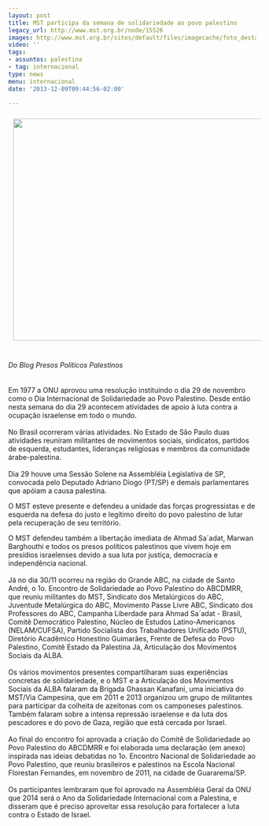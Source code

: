 ```yaml
---
layout: post
title: MST participa da semana de solidariedade ao povo palestino
legacy_url: http://www.mst.org.br/node/15526
images: http://www.mst.org.br/sites/default/files/imagecache/foto_destaque/unnamed!.jpg
video: ''
tags:
- assuntos: palestina
- tag: internacional
type: news
menu: internacional
date: '2013-12-09T09:44:56-02:00'

---
```

<p><img alt="" src="http://www.mst.org.br/sites/default/files/unnamed.jpg" style="margin: 10px;" height="450" width="600"></p><p><br><em>Do Blog Presos Políticos Palestinos <br><br></em><br>Em 1977 a ONU aprovou uma resolução instituindo o dia 29 de novembro como o Dia Internacional de Solidariedade ao Povo Palestino. Desde então nesta semana do dia 29 acontecem atividades de apoio à luta contra a ocupação israelense em todo o mundo.<br><br> No Brasil ocorreram várias atividades. No Estado de São Paulo duas atividades reuniram militantes de movimentos sociais, sindicatos, partidos de esquerda, estudantes, lideranças religiosas e membros da comunidade árabe-palestina.<br><br>Dia 29 houve uma Sessão Solene na Assembléia Legislativa de SP, convocada pelo Deputado Adriano Diogo (PT/SP) e demais parlamentares que apóiam a causa palestina.</p><p>O MST esteve presente e defendeu a unidade das forças progressistas e de esquerda na defesa do justo e legítimo direito do povo palestino de lutar pela recuperação de seu território.</p><p>O MST defendeu também a libertação imediata de Ahmad Sa´adat, Marwan Barghouthi e todos os presos políticos palestinos que vivem hoje em presídios israelenses devido a sua luta por justiça, democracia e independência nacional.<br><br>Já no dia 30/11 ocorreu na região do Grande ABC, na cidade de Santo André, o 1o. Encontro de Solidariedade ao Povo Palestino do ABCDMRR, que reuniu militantes do MST, Sindicato dos Metalúrgicos do ABC, Juventude Metalúrgica do ABC, Movimento Passe Livre ABC, Sindicato dos Professores do ABC, Campanha Liberdade para Ahmad Sa´adat - Brasil, Comitê Democrático Palestino, Núcleo de Estudos Latino-Americanos (NELAM/CUFSA), Partido Socialista dos Trabalhadores Unificado (PSTU), Diretório Acadêmico Honestino Guimarães, Frente de Defesa do Povo Palestino, Comitê Estado da Palestina Já, Articulação dos Movimentos Sociais da ALBA.<br><br>Os vários movimentos presentes compartilharam suas experiências concretas de solidariedade, e o MST e a Articulação dos Movimentos Sociais da ALBA falaram da Brigada Ghassan Kanafani, uma iniciativa do MST/Via Campesina, que em 2011 e 2013 organizou um grupo de militantes para participar da colheita de azeitonas com os camponeses palestinos. Também falaram sobre a intensa repressão israelense e da luta dos pescadores e do povo de Gaza, região que está cercada por Israel.<br><br>Ao final do encontro foi aprovada a criação do Comitê de Solidariedade ao Povo Palestino do ABCDMRR e foi elaborada uma declaração (em anexo) inspirada nas ideias debatidas no 1o. Encontro Nacional de Solidariedade ao Povo Palestino, que reuniu brasileiros e palestinos na Escola Nacional Florestan Fernandes, em novembro de 2011, na cidade de Guararema/SP.<br><br>Os participantes lembraram que foi aprovado na Assembléia Geral da ONU que 2014 será o Ano da Solidariedade Internacional com a Palestina, e disseram que é preciso aproveitar essa resolução para fortalecer a luta contra o Estado de Israel.</p><p>&nbsp;</p>
